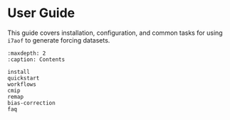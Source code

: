 # User Guide

This guide covers installation, configuration, and common tasks for using `i7aof` to generate forcing datasets.

```{toctree}
:maxdepth: 2
:caption: Contents

install
quickstart
workflows
cmip
remap
bias-correction
faq
```
